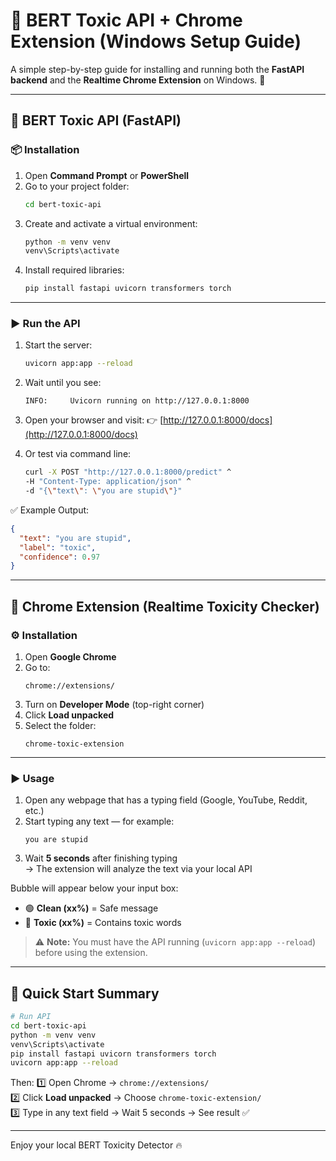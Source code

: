 # 🧠 BERT Toxic API + Chrome Extension (Windows Setup Guide)

A simple step-by-step guide for installing and running both the **FastAPI backend** and the **Realtime Chrome Extension** on Windows. 🚀

---

## 🧠 BERT Toxic API (FastAPI)

### 📦 Installation
1. Open **Command Prompt** or **PowerShell**
2. Go to your project folder:
   ```bash
   cd bert-toxic-api
   ```
3. Create and activate a virtual environment:
   ```bash
   python -m venv venv
   venv\Scripts\activate
   ```
4. Install required libraries:
   ```bash
   pip install fastapi uvicorn transformers torch
   ```

---

### ▶️ Run the API
1. Start the server:
   ```bash
   uvicorn app:app --reload
   ```
2. Wait until you see:
   ```
   INFO:     Uvicorn running on http://127.0.0.1:8000
   ```
3. Open your browser and visit:
   👉 [http://127.0.0.1:8000/docs](http://127.0.0.1:8000/docs)

4. Or test via command line:
   ```bash
   curl -X POST "http://127.0.0.1:8000/predict" ^
   -H "Content-Type: application/json" ^
   -d "{\"text\": \"you are stupid\"}"
   ```

✅ Example Output:
```json
{
  "text": "you are stupid",
  "label": "toxic",
  "confidence": 0.97
}
```

---

## 🧩 Chrome Extension (Realtime Toxicity Checker)

### ⚙️ Installation
1. Open **Google Chrome**
2. Go to:
   ```
   chrome://extensions/
   ```
3. Turn on **Developer Mode** (top-right corner)
4. Click **Load unpacked**
5. Select the folder:
   ```
   chrome-toxic-extension
   ```

---

### ▶️ Usage
1. Open any webpage that has a typing field (Google, YouTube, Reddit, etc.)
2. Start typing any text — for example:
   ```
   you are stupid
   ```
3. Wait **5 seconds** after finishing typing  
   → The extension will analyze the text via your local API

Bubble will appear below your input box:
- 🟢 **Clean (xx%)** = Safe message  
- 🔴 **Toxic (xx%)** = Contains toxic words

> ⚠️ **Note:** You must have the API running (`uvicorn app:app --reload`) before using the extension.

---

## 🧩 Quick Start Summary

```bash
# Run API
cd bert-toxic-api
python -m venv venv
venv\Scripts\activate
pip install fastapi uvicorn transformers torch
uvicorn app:app --reload
```

Then:
1️⃣ Open Chrome → `chrome://extensions/`  
2️⃣ Click **Load unpacked** → Choose `chrome-toxic-extension/`  
3️⃣ Type in any text field → Wait 5 seconds → See result ✅

---

Enjoy your local BERT Toxicity Detector 🔥
